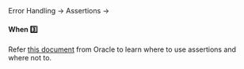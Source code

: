 <link rel="stylesheet" href="{{baseUrl}}/css/textbook.css">

<div class="website-content">

<div id="path">Error Handling &rarr; Assertions &rarr;</div>

<div id="title">

#### When :three:

</div>

<div id="body">

Refer [this document](http://docs.oracle.com/javase/8/docs/technotes/guides/language/assert.html#usage) from Oracle to learn where to use assertions and where not to.

</div>

<div id="extras">
<div>

</div>
